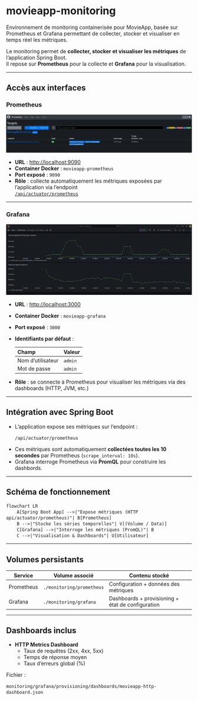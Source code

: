 # movieapp-monitoring
Environnement de monitoring containerisée pour MovieApp, basée sur Prometheus et Grafana permettant de collecter, stocker et visualiser en temps réel les métriques.

Le monitoring permet de **collecter, stocker et visualiser les métriques** de l’application Spring Boot.  
Il repose sur **Prometheus** pour la collecte et **Grafana** pour la visualisation.

---

## Accès aux interfaces

### Prometheus
![img.png](img/prometheusUI.png)
- **URL** : [http://localhost:9090](http://localhost:9090/targets?search=)
- **Container Docker** : `movieapp-prometheus`
- **Port exposé** : `9090`
- **Rôle** : collecte automatiquement les métriques exposées par l’application via l’endpoint  
  [`/api/actuator/prometheus`](http://localhost:8080/api/actuator/prometheus)

---

### Grafana
![img.png](img/grafanaUI.png)
- **URL** : [http://localhost:3000](http://localhost:3000)
- **Container Docker** : `movieapp-grafana`
- **Port exposé** : `3000`
- **Identifiants par défaut** :

  | Champ | Valeur |
    |--------|--------|
  | Nom d’utilisateur | `admin` |
  | Mot de passe | `admin` |
- **Rôle** : se connecte à Prometheus pour visualiser les métriques via des dashboards (HTTP, JVM, etc.)

---

## Intégration avec Spring Boot

- L’application expose ses métriques sur l’endpoint :
  ```
  /api/actuator/prometheus
  ```
- Ces métriques sont automatiquement **collectées toutes les 10 secondes** par Prometheus (`scrape_interval: 10s`).
- Grafana interroge Prometheus via **PromQL** pour construire les dashbords.

---

## Schéma de fonctionnement

```mermaid
flowchart LR
    A[Spring Boot App] -->|"Expose métriques (HTTP api/actuator/prometheus)"| B[Prometheus]
    B -->|"Stocke les séries temporelles"| V[(Volume / Data)]
    C[Grafana] -->|"Interroge les métriques (PromQL)"| B
    C -->|"Visualisation & Dashboards"| U[Utilisateur]
```

---

## Volumes persistants

| Service | Volume associé | Contenu stocké |
|----------|----------------|----------------|
| Prometheus | `./monitoring/prometheus` | Configuration + données des métriques |
| Grafana | `./monitoring/grafana` | Dashboards + provisioning + état de configuration |

---

## Dashboards inclus

- **HTTP Metrics Dashboard**
    - Taux de requêtes (2xx, 4xx, 5xx)
    - Temps de réponse moyen
    - Taux d’erreurs global (%)

Fichier :
```
monitoring/grafana/provisioning/dashboards/movieapp-http-dashboard.json
```

